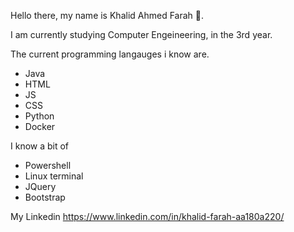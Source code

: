 Hello there, my name is Khalid Ahmed Farah 👋.

I am currently studying Computer Engeineering, in the 3rd year.

The current programming langauges i know are.
- Java
- HTML
- JS
- CSS
- Python
- Docker

I know a bit of
- Powershell
- Linux terminal
- JQuery
- Bootstrap


My Linkedin
https://www.linkedin.com/in/khalid-farah-aa180a220/


<!--
**KhalidAFarah/KhalidAFarah** is a ✨ _special_ ✨ repository because its `README.md` (this file) appears on your GitHub profile.

Here are some ideas to get you started:

- 🔭 I’m currently working on ...
- 🌱 I’m currently learning ...
- 👯 I’m looking to collaborate on ...
- 🤔 I’m looking for help with ...
- 💬 Ask me about ...
- 📫 How to reach me: ...
- 😄 Pronouns: ...
- ⚡ Fun fact: ...
-->
